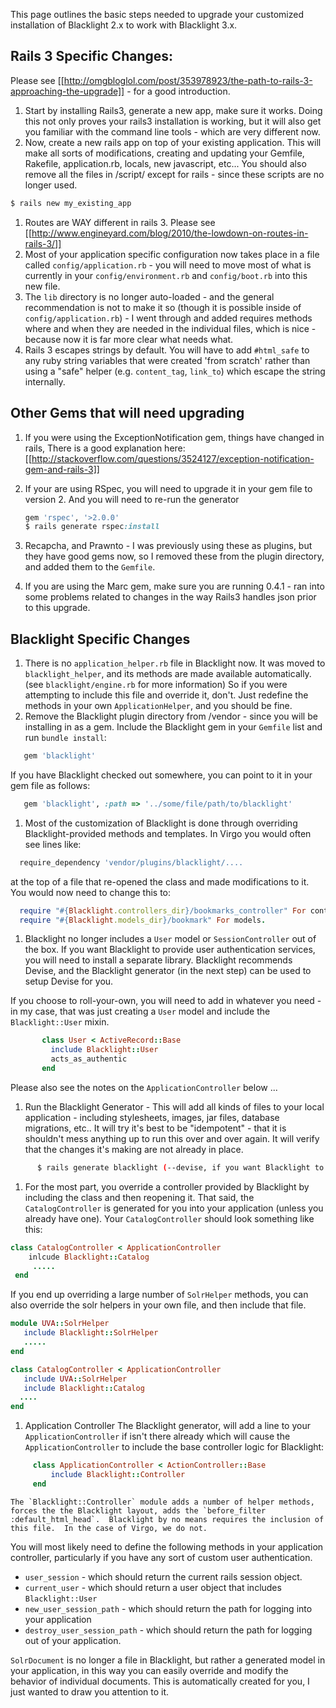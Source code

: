 This page outlines the basic steps needed to upgrade your customized installation of Blacklight 2.x to work with Blacklight 3.x. 

## Rails 3 Specific Changes:
Please see [[http://omgbloglol.com/post/353978923/the-path-to-rails-3-approaching-the-upgrade]] - for a good introduction.
 
1. Start by installing Rails3, generate a new app, make sure it works. Doing this not only proves your rails3 installation is working, but it will also get you familiar with the command line tools - which are very different now.
1. Now, create a new rails app on top of your existing application. This will make all sorts of modifications, creating and updating your Gemfile, Rakefile, application.rb, locals, new javascript, etc...  You should also remove all the files in /script/ except for rails - since these scripts are no longer used.

```bash
$ rails new my_existing_app
```

1. Routes are WAY different in rails 3.  Please see [[http://www.engineyard.com/blog/2010/the-lowdown-on-routes-in-rails-3/]]
1. Most of your application specific configuration now takes place in a file called `config/application.rb`  - you will need to move most of what is currently in your `config/environment.rb` and `config/boot.rb` into this new file. 
1. The `lib` directory is no longer auto-loaded - and the general recommendation is not to make it so (though it is possible inside of `config/application.rb`) - I went through and added requires methods where and when they are needed in the individual files, which is nice - because now it is far more clear what needs what.
1. Rails 3 escapes strings by default.  You will have to add `#html_safe` to any ruby string variables that were created 'from scratch' rather than using a "safe" helper (e.g. `content_tag`, `link_to`) which escape the string internally.

## Other Gems that will need upgrading
1. If you were using the ExceptionNotification gem, things have changed in rails,  There is a good explanation here:
    [[http://stackoverflow.com/questions/3524127/exception-notification-gem-and-rails-3]]
1.  If your are using RSpec, you will need to upgrade it in your gem file to version 2.  And you will need to re-run the generator

    ```ruby
    gem 'rspec', '>2.0.0'
    $ rails generate rspec:install
    ```

1.  Recapcha, and Prawnto - I was previously using these as plugins, but they have good gems now, so I removed these from the plugin directory, and added them to the `Gemfile`.

1. If you are using the Marc gem, make sure you are running 0.4.1 - ran into some problems related to changes in the way Rails3 handles json prior to this upgrade.

## Blacklight Specific Changes
1. There is no `application_helper.rb` file in Blacklight now.  It was moved to `blacklight_helper`, and its methods are made available automatically. (see `blacklight/engine.rb` for more information) So if you were attempting to include this file and override it, don't.  Just redefine the methods in your own `ApplicationHelper`, and you should be fine.
1.  Remove the Blacklight plugin directory from /vendor - since you will be installing in as a gem.  Include the Blacklight gem in your `Gemfile` list and run `bundle install`:

```ruby
   gem 'blacklight' 
```

 If you have Blacklight checked out somewhere, you can point to it in your gem file as follows:
```ruby
   gem 'blacklight', :path => '../some/file/path/to/blacklight' 
```

1. Most of the customization of Blacklight is done through overriding Blacklight-provided methods and templates.  In Virgo you would often see lines like:
```ruby
  require_dependency 'vendor/plugins/blacklight/....
```
at the top of a file that re-opened the class and made modifications to it. 
You would now need to change this to:
```ruby
  require "#{Blacklight.controllers_dir}/bookmarks_controller" For controllers, and ...
  require "#{Blacklight.models_dir}/bookmark" For models.
```
1. Blacklight no longer includes a `User` model or `SessionController` out of the box. If you want Blacklight to provide user authentication services, you will need to install a separate library. Blacklight recommends Devise, and the Blacklight generator (in the next step) can be used to setup Devise for you.

If you choose to roll-your-own, you will need to add in whatever you need - in my case, that was just creating a `User` model and include the `Blacklight::User` mixin.  

```ruby
       class User < ActiveRecord::Base                                    
         include Blacklight::User
         acts_as_authentic                               
       end
```
Please also see the notes on the `ApplicationController` below ...

1. Run the Blacklight Generator   - This will add all kinds of files to your local application - including stylesheets, images, jar files, database migrations, etc..  It will try it's best to be "idempotent" - that it is shouldn't mess anything up to run this over and over again.  It will verify that the changes it's making are not already in place.
```bash
      $ rails generate blacklight (--devise, if you want Blacklight to install devise or MODEL_NAME, to point at a custom User model)
```
1. For the most part, you override a controller provided by Blacklight by including the class and then reopening it.  That said, the `CatalogController`  is generated for you into your application (unless you already have one).  Your `CatalogController` should look something like this:
```ruby
class CatalogController < ApplicationController
    inlcude Blacklight::Catalog
     .....
 end
```
If you end up overriding a large number of `SolrHelper` methods, you can also override the solr helpers in your own file, and then include that file.
```ruby
module UVA::SolrHelper
   include Blacklight::SolrHelper
   .....
end

class CatalogController < ApplicationController
   include UVA::SolrHelper
   include Blacklight::Catalog
  ....
end
```
1. Application Controller
     The Blacklight generator, will add a line to your `ApplicationController` if isn't there already which will cause the `ApplicationController` to include the base controller logic for Blacklight:
```ruby
     class ApplicationController < ActionController::Base
         include Blacklight::Controller
     end     
```
    The `Blacklight::Controller` module adds a number of helper methods, forces the the Blacklight layout, adds the `before_filter :default_html_head`.  Blacklight by no means requires the inclusion of this file.  In the case of Virgo, we do not. 

   You will most likely need to define the following methods in your application controller, particularly if you have any sort of custom user authentication.

* `user_session` - which should return the current rails session object.
* `current_user`  - which should return a user object that includes `Blacklight::User`
* `new_user_session_path` - which should return the path for logging into your application
* `destroy_user_session_path` - which should return the path for logging out of your application.

`SolrDocument` is no longer a file in Blacklight, but rather a generated model in your application, in this way you can easily override and modify the behavior of individual documents. This is automatically created for you, I just wanted to draw you attention to it.
